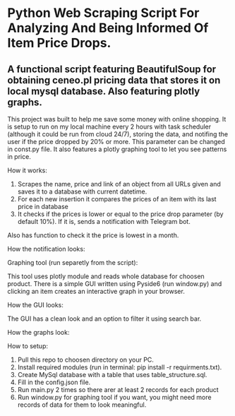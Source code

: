 # Python Web Scraping Script For Analyzing And Being Informed Of Item Price Drops.

## A functional script featuring BeautifulSoup for obtaining ceneo.pl pricing data that stores it on local mysql database. Also featuring plotly graphs.

This project was built to help me save some money with online shopping. It is setup to run on my local machine every 2 hours with task scheduler (although it could be run from cloud 24/7), storing the data, and notifing the user if the price dropped by 20% or more. This parameter can be changed in const.py file. It also features a plotly graphing tool to let you see patterns in price. 


How it works:

1. Scrapes the name, price and link of an object from all URLs given and saves it to a database with current datetime.
2. For each new insertion it compares the prices of an item with its last price in database
3. It checks if the prices is lower or equal to the price drop parameter (by default 10%). If it is, sends a notification with Telegram bot.

Also has function to check it the price is lowest in a month.

How the notification looks:



Graphing tool (run separetly from the script):

This tool uses plotly module and reads whole database for choosen product. There is a simple GUI written using Pyside6 (run window.py) and clicking an item creates an interactive graph in your browser.

How the GUI looks:

The GUI has a clean look and an option to filter it using search bar.


How the graphs look:




How to setup:

1. Pull this repo to choosen directory on your PC.
2. Install required modules (run in terminal: pip install -r requirments.txt).
3. Create MySql database with a table that uses table_structure.sql.
4. Fill in the config.json file.
5. Run main.py 2 times so there arer at least 2 records for each product
6. Run window.py for graphing tool if you want, you might need more records of data for them to look meaningful.

